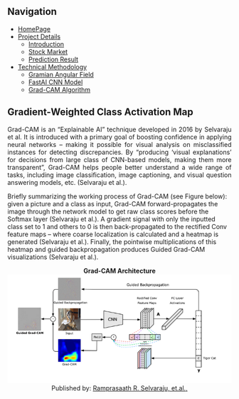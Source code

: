 ## Navigation 
- <a href = "https://connielee99.github.io/Explainable-AI-in-Finance">HomePage</a>
- <a href = "https://connielee99.github.io/Explainable-AI-in-Finance/abstract">Project Details</a>
  - <a href = "https://connielee99.github.io/Explainable-AI-in-Finance/introduction">Introduction</a>
  - <a href = "https://connielee99.github.io/Explainable-AI-in-Finance/stockmarket">Stock Market</a>
  - <a href = "https://connielee99.github.io/Explainable-AI-in-Finance/result">Prediction Result</a>
- <a href = "https://connielee99.github.io/Explainable-AI-in-Finance/methodology">Technical Methodology</a>
	- <a href = "https://connielee99.github.io/Explainable-AI-in-Finance/gaf">Gramian Angular Field</a> 
	- <a href = "https://connielee99.github.io/Explainable-AI-in-Finance/fastai">FastAI CNN Model</a>
	- <a href = "https://connielee99.github.io/Explainable-AI-in-Finance/gradcam">Grad-CAM Algorithm</a>

## Gradient-Weighted Class Activation Map

<p align='justify'>
	Grad-CAM is an “Explainable AI” technique developed in 2016 by Selvaraju et al. It is introduced with a primary goal of boosting confidence in applying neural networks – making it possible for visual analysis on misclassified instances for detecting discrepancies. By “producing ‘visual explanations’ for decisions from large class of CNN-based models, making them more transparent”, Grad-CAM helps people better understand a wide range of tasks, including image classification, image captioning, and visual question answering models, etc. (Selvaraju et al.).

Briefly summarizing the working process of Grad-CAM (see Figure below): given a picture and a class as input, Grad-CAM forward-propagates the image through the network model to get raw class scores before the Softmax layer (Selvaraju et al.). A gradient signal with only the inputted class set to 1 and others to 0 is then back-propagated to the rectified Conv feature maps – where coarse localization is calculated and a heatmap is generated (Selvaraju et al.). Finally, the pointwise multiplications of this heatmap and guided backpropagation produces Guided Grad-CAM visualizations (Selvaraju et al.).<br>

<p align="center"> 
	<b>Grad-CAM Architecture</b><br>
  <img src="img/gradcamalg.png" alt="gradcamalg">
  <br>Published by: <a href="https://arxiv.org/abs/1610.02391">Ramprasaath R. Selvaraju, et.al.,</a>
</p>


